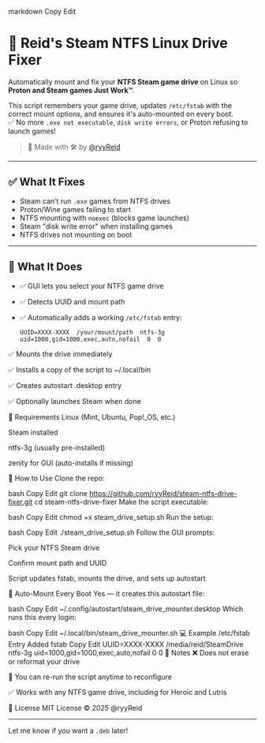 
markdown
Copy
Edit
# 🧩 Reid's Steam NTFS Linux Drive Fixer

Automatically mount and fix your **NTFS Steam game drive** on Linux so **Proton and Steam games Just Work™**.

This script remembers your game drive, updates `/etc/fstab` with the correct mount options, and ensures it's auto-mounted on every boot.  
✅ No more `.exe not executable`, `disk write errors`, or Proton refusing to launch games!

> 🧠 Made with 🛠️ by [@ryyReid](https://github.com/ryyReid)

---

## ✅ What It Fixes

- Steam can’t run `.exe` games from NTFS drives
- Proton/Wine games failing to start
- NTFS mounting with `noexec` (blocks game launches)
- Steam "disk write error" when installing games
- NTFS drives not mounting on boot

---

## 📂 What It Does

- ✅ GUI lets you select your NTFS game drive
- ✅ Detects UUID and mount path
- ✅ Automatically adds a working `/etc/fstab` entry:
  
  ```fstab
  UUID=XXXX-XXXX  /your/mount/path  ntfs-3g  uid=1000,gid=1000,exec,auto,nofail  0  0
✅ Mounts the drive immediately

✅ Installs a copy of the script to ~/.local/bin

✅ Creates autostart .desktop entry

✅ Optionally launches Steam when done

🧰 Requirements
Linux (Mint, Ubuntu, Pop!_OS, etc.)

Steam installed

ntfs-3g (usually pre-installed)

zenity for GUI (auto-installs if missing)

🚀 How to Use
Clone the repo:

bash
Copy
Edit
git clone https://github.com/ryyReid/steam-ntfs-drive-fixer.git
cd steam-ntfs-drive-fixer
Make the script executable:

bash
Copy
Edit
chmod +x steam_drive_setup.sh
Run the setup:

bash
Copy
Edit
./steam_drive_setup.sh
Follow the GUI prompts:

Pick your NTFS Steam drive

Confirm mount path and UUID

Script updates fstab, mounts the drive, and sets up autostart

🔁 Auto-Mount Every Boot
Yes — it creates this autostart file:

bash
Copy
Edit
~/.config/autostart/steam_drive_mounter.desktop
Which runs this every login:

bash
Copy
Edit
~/.local/bin/steam_drive_mounter.sh
💻 Example /etc/fstab Entry Added
fstab
Copy
Edit
UUID=XXXX-XXXX  /media/reid/SteamDrive  ntfs-3g  uid=1000,gid=1000,exec,auto,nofail  0  0
🛑 Notes
❌ Does not erase or reformat your drive

🔁 You can re-run the script anytime to reconfigure

✅ Works with any NTFS game drive, including for Heroic and Lutris

📄 License
MIT License
© 2025 @ryyReid

---

Let me know if you want a  `.deb` later!
